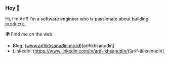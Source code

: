 ### Hey 👋

Hi, I’m Arif! I’m a software engineer who is passionate about building products.

🌍 Find me on the web:

* Blog: (www.arifikhsanudin.my.id)[arifikhsanudin]
* LinkedIn: (https://www.linkedin.com/in/arif-ikhsanudin/)[arif-ikhsanudin]
